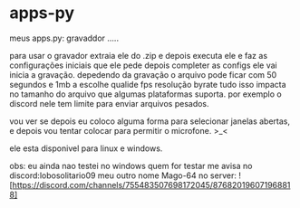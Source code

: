 # apps-py
meus apps.py:
gravaddor
.....

para usar o gravador extraia ele do .zip e depois executa ele e faz as configurações iniciais que ele pede depois completer as configs ele vai inicia a gravação.
depedendo da gravação o arquivo pode ficar com 50 segundos e 1mb a escolhe qualide fps resolução byrate tudo isso impacta no tamanho do arquivo que algumas plataformas suporta. por exemplo o discord nele tem limite para enviar arquivos pesados.

vou ver se depois eu coloco alguma forma para selecionar janelas abertas, e depois vou tentar colocar para permitir o microfone. >_<

ele esta disponivel para linux e windows.

obs: eu ainda nao testei no windows quem for testar me avisa no discord:lobosolitario09 meu outro nome Mago-64 no server: 
![https://discord.com/channels/755483507698172045/876820196071968818]
